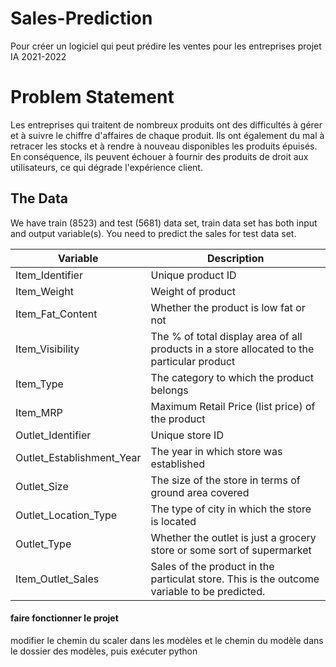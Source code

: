# Sales-Prediction

Pour créer un logiciel qui peut prédire les ventes pour les entreprises
projet IA 2021-2022



# Problem Statement

Les entreprises qui traitent de nombreux produits ont des difficultés à gérer et à suivre le chiffre d'affaires de chaque produit. Ils ont également du mal à retracer les stocks et à rendre à nouveau disponibles les produits épuisés. En conséquence, ils peuvent échouer à fournir des produits de droit aux utilisateurs, ce qui dégrade l'expérience client.

## The Data

We have train (8523) and test (5681) data set, train data set has both input and output variable(s). You need to predict the sales for test data set.

| Variable                  | Description                                                                                 |
| ------------------------- | ------------------------------------------------------------------------------------------- |
| Item_Identifier           | Unique product ID                                                                           |
| Item_Weight               | Weight of product                                                                           |
| Item_Fat_Content          | Whether the product is low fat or not                                                       |
| Item_Visibility           | The % of total display area of all products in a store allocated to the particular product  |
| Item_Type                 | The category to which the product belongs                                                   |
| Item_MRP                  | Maximum Retail Price (list price) of the product                                            |
| Outlet_Identifier         | Unique store ID                                                                             |
| Outlet_Establishment_Year | The year in which store was established                                                     |
| Outlet_Size               | The size of the store in terms of ground area covered                                       |
| Outlet_Location_Type      | The type of city in which the store is located                                              |
| Outlet_Type               | Whether the outlet is just a grocery store or some sort of supermarket                      |
| Item_Outlet_Sales         | Sales of the product in the particulat store. This is the outcome variable to be predicted. |

#### faire fonctionner le projet

modifier le chemin du scaler dans les modèles
et le chemin du modèle dans le dossier des modèles, puis
exécuter python
